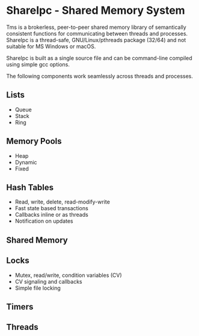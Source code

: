 # ShareIpc - Shared Memory System
Tms is a brokerless, peer-to-peer shared memory library of semantically consistent functions for communicating between threads and processes.  ShareIpc is a thread-safe, GNU/Linux/pthreads package (32/64) and not suitable for MS Windows or macOS.

ShareIpc is built as a single source file and can be command-line compiled using simple gcc options.

The following components work seamlessly across threads and processes. 

## Lists
  + Queue
  + Stack
  + Ring
  
## Memory Pools
  + Heap 
  + Dynamic
  + Fixed
  
## Hash Tables
  + Read, write, delete, read-modify-write
  + Fast state based transactions
  + Callbacks inline or as threads
  + Notification on updates
  
## Shared Memory

## Locks
+ Mutex, read/write, condition variables (CV)
+ CV signaling and callbacks
+ Simple file locking

## Timers

## Threads
  
  

